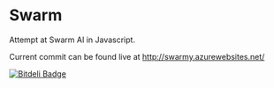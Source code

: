 Swarm
=====

Attempt at Swarm AI in Javascript.

Current commit can be found live at http://swarmy.azurewebsites.net/


[![Bitdeli Badge](https://d2weczhvl823v0.cloudfront.net/Workshop2/swarm/trend.png)](https://bitdeli.com/free "Bitdeli Badge")

